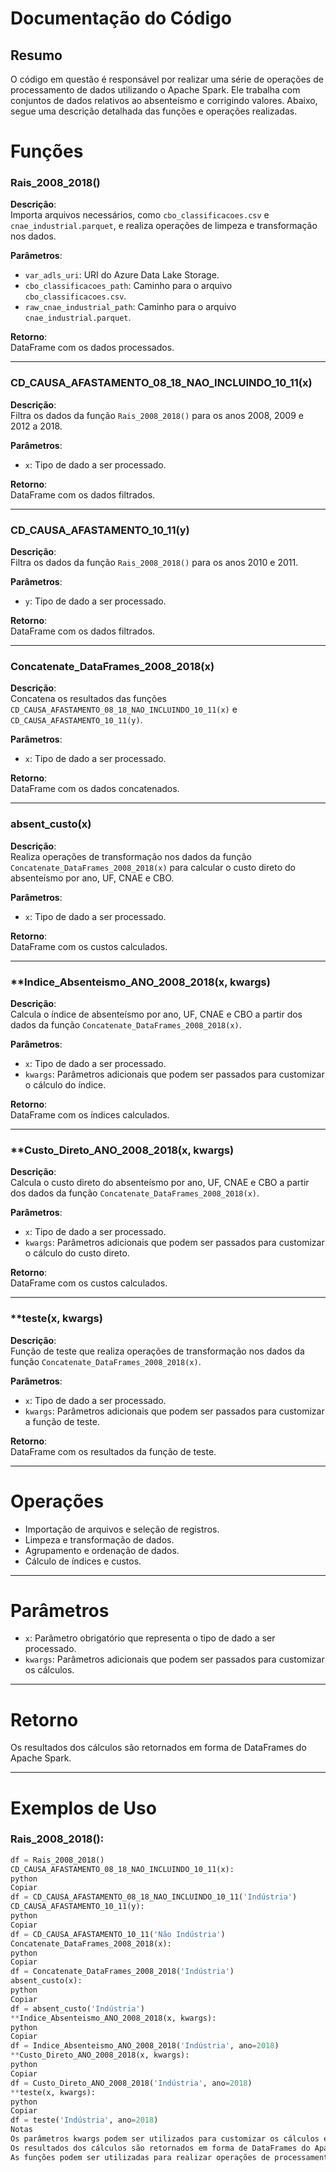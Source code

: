 # Documentação do Código

## Resumo
O código em questão é responsável por realizar uma série de operações de processamento de dados utilizando o Apache Spark. Ele trabalha com conjuntos de dados relativos ao absenteísmo e corrigindo valores. Abaixo, segue uma descrição detalhada das funções e operações realizadas.

# Funções

### **Rais_2008_2018()**
**Descrição**:  
Importa arquivos necessários, como `cbo_classificacoes.csv` e `cnae_industrial.parquet`, e realiza operações de limpeza e transformação nos dados.

**Parâmetros**:
- `var_adls_uri`: URI do Azure Data Lake Storage.
- `cbo_classificacoes_path`: Caminho para o arquivo `cbo_classificacoes.csv`.
- `raw_cnae_industrial_path`: Caminho para o arquivo `cnae_industrial.parquet`.

**Retorno**:  
DataFrame com os dados processados.

---

### **CD_CAUSA_AFASTAMENTO_08_18_NAO_INCLUINDO_10_11(x)**
**Descrição**:  
Filtra os dados da função `Rais_2008_2018()` para os anos 2008, 2009 e 2012 a 2018.

**Parâmetros**:
- `x`: Tipo de dado a ser processado.

**Retorno**:  
DataFrame com os dados filtrados.

---

### **CD_CAUSA_AFASTAMENTO_10_11(y)**
**Descrição**:  
Filtra os dados da função `Rais_2008_2018()` para os anos 2010 e 2011.

**Parâmetros**:
- `y`: Tipo de dado a ser processado.

**Retorno**:  
DataFrame com os dados filtrados.

---

### **Concatenate_DataFrames_2008_2018(x)**
**Descrição**:  
Concatena os resultados das funções `CD_CAUSA_AFASTAMENTO_08_18_NAO_INCLUINDO_10_11(x)` e `CD_CAUSA_AFASTAMENTO_10_11(y)`.

**Parâmetros**:
- `x`: Tipo de dado a ser processado.

**Retorno**:  
DataFrame com os dados concatenados.

---

### **absent_custo(x)**
**Descrição**:  
Realiza operações de transformação nos dados da função `Concatenate_DataFrames_2008_2018(x)` para calcular o custo direto do absenteísmo por ano, UF, CNAE e CBO.

**Parâmetros**:
- `x`: Tipo de dado a ser processado.

**Retorno**:  
DataFrame com os custos calculados.

---

### **Indice_Absenteismo_ANO_2008_2018(x, **kwargs)**
**Descrição**:  
Calcula o índice de absenteísmo por ano, UF, CNAE e CBO a partir dos dados da função `Concatenate_DataFrames_2008_2018(x)`.

**Parâmetros**:
- `x`: Tipo de dado a ser processado.
- `kwargs`: Parâmetros adicionais que podem ser passados para customizar o cálculo do índice.

**Retorno**:  
DataFrame com os índices calculados.

---

### **Custo_Direto_ANO_2008_2018(x, **kwargs)**
**Descrição**:  
Calcula o custo direto do absenteísmo por ano, UF, CNAE e CBO a partir dos dados da função `Concatenate_DataFrames_2008_2018(x)`.

**Parâmetros**:
- `x`: Tipo de dado a ser processado.
- `kwargs`: Parâmetros adicionais que podem ser passados para customizar o cálculo do custo direto.

**Retorno**:  
DataFrame com os custos calculados.

---

### **teste(x, **kwargs)**
**Descrição**:  
Função de teste que realiza operações de transformação nos dados da função `Concatenate_DataFrames_2008_2018(x)`.

**Parâmetros**:
- `x`: Tipo de dado a ser processado.
- `kwargs`: Parâmetros adicionais que podem ser passados para customizar a função de teste.

**Retorno**:  
DataFrame com os resultados da função de teste.

---

# Operações

- Importação de arquivos e seleção de registros.
- Limpeza e transformação de dados.
- Agrupamento e ordenação de dados.
- Cálculo de índices e custos.

---

# Parâmetros

- `x`: Parâmetro obrigatório que representa o tipo de dado a ser processado.
- `kwargs`: Parâmetros adicionais que podem ser passados para customizar os cálculos.

---

# Retorno

Os resultados dos cálculos são retornados em forma de DataFrames do Apache Spark.

---

# Exemplos de Uso

### **Rais_2008_2018()**:
```python
df = Rais_2008_2018()
CD_CAUSA_AFASTAMENTO_08_18_NAO_INCLUINDO_10_11(x):
python
Copiar
df = CD_CAUSA_AFASTAMENTO_08_18_NAO_INCLUINDO_10_11('Indústria')
CD_CAUSA_AFASTAMENTO_10_11(y):
python
Copiar
df = CD_CAUSA_AFASTAMENTO_10_11('Não Indústria')
Concatenate_DataFrames_2008_2018(x):
python
Copiar
df = Concatenate_DataFrames_2008_2018('Indústria')
absent_custo(x):
python
Copiar
df = absent_custo('Indústria')
**Indice_Absenteismo_ANO_2008_2018(x, kwargs):
python
Copiar
df = Indice_Absenteismo_ANO_2008_2018('Indústria', ano=2018)
**Custo_Direto_ANO_2008_2018(x, kwargs):
python
Copiar
df = Custo_Direto_ANO_2008_2018('Indústria', ano=2018)
**teste(x, kwargs):
python
Copiar
df = teste('Indústria', ano=2018)
Notas
Os parâmetros kwargs podem ser utilizados para customizar os cálculos e operações realizadas pelas funções.
Os resultados dos cálculos são retornados em forma de DataFrames do Apache Spark.
As funções podem ser utilizadas para realizar operações de processamento de dados em larga escala.
